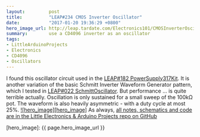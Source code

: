 ```yaml
---
layout:         post
title:          "LEAP#234 CMOS Inverter Oscillator"
date:           "2017-01-20 19:36:29 +0800"
hero_image_url: http://leap.tardate.com/Electronics101/CMOSInverterOscillator/assets/CMOSInverterOscillator_build.jpg
summary:        use a CD4096 inverter as an oscillator
tags:
- LittleArduinoProjects
- Electronics
- CD4096
- Oscillators
---
```


I found this oscillator circuit used in the
[LEAP#182 PowerSupply317Kit](https://github.com/tardate/LittleArduinoProjects/blob/master/Electronics101/PowerSupply317Kit).
It is another variation of the basic Schmitt Inverter Waveform Generator pattern, which I tested in
[LEAP#022 SchmittOscillator](https://github.com/tardate/LittleArduinoProjects/blob/master/Electronics101/SchmittOscillator).
But performance ... is quite terrible actually. Oscillation is only sustained for a small sweep of the 100kΩ pot.
The waveform is also heavily asymmetric - with a duty cycle at most 25%.
[![hero_image][hero_image]][project]
As always, [all notes, schematics and code are in the Little Electronics & Arduino Projects repo on GitHub][project]

[leap]: http://leap.tardate.com
[project]: https://github.com/tardate/LittleArduinoProjects/tree/master/Electronics101/CMOSInverterOscillator
[hero_image]: {{ page.hero_image_url }}
